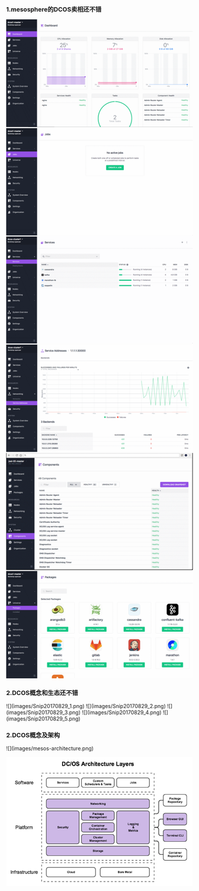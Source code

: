 <h3>1.mesosphere的DCOS卖相还不错</h3>

![](images/dashboard-ee-4-1200x690.gif)
![](images/jobs-ee-1200x688.gif)
![](images/tweeter-services6-ee-1-1200x687.gif)
![](images/tweeter-services8-ee-1-1200x688.gif)
![](images/ui-system-health-ee-1-1200x750.gif)
![](images/ui-universe-ee-2-1200x688.gif)
<h3>2.DCOS概念和生态还不错</h3>
![](images/Snip20170829_1.png)
![](images/Snip20170829_2.png)
![](images/Snip20170829_3.png)
![](images/Snip20170829_4.png)
![](images/Snip20170829_5.png)


<h3>2.DCOS概念及架构</h3>
![](images/mesos-architecture.png)

![](images/dcos-architecture-layers-1.png)